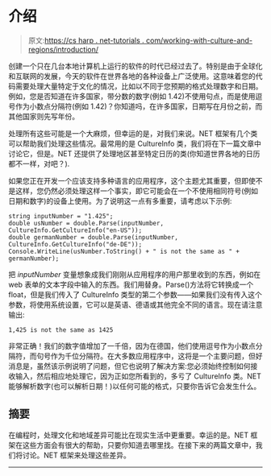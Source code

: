 # 介绍

> 原文:[https://cs harp . net-tutorials . com/working-with-culture-and-regions/introduction/](https://csharp.net-tutorials.com/working-with-culture-and-regions/introduction/)

创建一个只在几台本地计算机上运行的软件的时代已经过去了。特别是由于全球化和互联网的发展，今天的软件在世界各地的各种设备上广泛使用。这意味着您的代码需要处理大量特定于文化的情况，比如以不同于您预期的格式处理数字和日期。例如，您是否知道在许多国家，带分数的数字(例如 1.42)不使用句点，而是使用逗号作为小数点分隔符(例如 1.42)？你知道吗，在许多国家，日期写在月份之前，而其他国家则先写年份。

处理所有这些可能是一个大麻烦，但幸运的是，对我们来说。NET 框架有几个类可以帮助我们处理这些情况。最常用的是 CultureInfo 类，我们将在下一篇文章中讨论它，但是。NET 还提供了处理地区甚至特定日历的类(你知道世界各地的日历都不一样，对吧？).

如果您正在开发一个应该支持多种语言的应用程序，这个主题尤其重要，但即使不是这样，您仍然必须处理这样一个事实，即它可能会在一个不使用相同符号(例如日期和数字)的设备上使用。为了说明这一点有多重要，请考虑以下示例:

```
string inputNumber = "1.425";
double usNumber = double.Parse(inputNumber, CultureInfo.GetCultureInfo("en-US"));
double germanNumber = double.Parse(inputNumber, CultureInfo.GetCultureInfo("de-DE"));
Console.WriteLine(usNumber.ToString() + " is not the same as " + germanNumber);
```

把 *inputNumber* 变量想象成我们刚刚从应用程序的用户那里收到的东西，例如在 web 表单的文本字段中输入的东西。我们用替身。Parse()方法将它转换成一个 float，但是我们传入了 CultureInfo 类型的第二个参数——如果我们没有传入这个参数，将使用系统设置，它可以是英语、德语或其他完全不同的语言。现在请注意输出:

```
1,425 is not the same as 1425
```

<input type="hidden" name="IL_IN_ARTICLE">

非常正确！我们的数字值增加了一千倍，因为在德国，他们使用逗号作为小数点分隔符，而句号作为千位分隔符。在大多数应用程序中，这将是一个主要问题，但好消息是，虽然该示例说明了问题，但它也说明了解决方案:您必须始终控制如何接收输入，然后相应地处理它，因为正如您所看到的，多亏了 CultureInfo 类。NET 能够解析数字(也可以解析日期！)以任何可能的格式，只要你告诉它会发生什么。

## 摘要

在编程时，处理文化和地域差异可能比在现实生活中更重要。幸运的是。NET 框架在这些方面会有很大的帮助，只要你知道去哪里找。在接下来的两篇文章中，我们将讨论。NET 框架来处理这些差异。

* * *